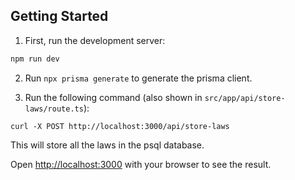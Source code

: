 ## Getting Started

1. First, run the development server:

```bash
npm run dev
```

2. Run ``npx prisma generate`` to generate the prisma client.


3. Run the following command (also shown in ``src/app/api/store-laws/route.ts``):

`` curl -X POST http://localhost:3000/api/store-laws ``

This will store all the laws in the psql database.

Open [http://localhost:3000](http://localhost:3000) with your browser to see the result.


